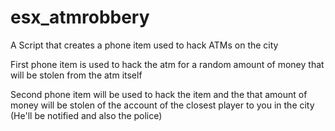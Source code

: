 # esx_atmrobbery
A Script that creates a phone item used to hack ATMs on the city

First phone item is used to hack the atm for a random amount of money that will be stolen from the atm itself

Second phone item will be used to hack the item and the that amount of money will be stolen of the account of the closest player to you in the city (He'll be notified and also the police)
